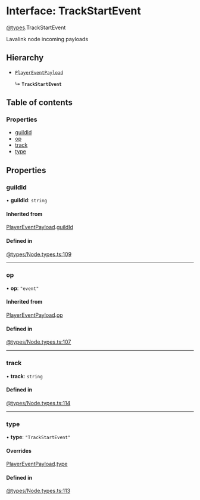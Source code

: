 # Interface: TrackStartEvent

[@types](../types.md).TrackStartEvent

Lavalink node incoming payloads

## Hierarchy

- [`PlayerEventPayload`](types.PlayerEventPayload.md)

  ↳ **`TrackStartEvent`**

## Table of contents

### Properties

- [guildId](types.TrackStartEvent.md#guildid)
- [op](types.TrackStartEvent.md#op)
- [track](types.TrackStartEvent.md#track)
- [type](types.TrackStartEvent.md#type)

## Properties

### guildId

• **guildId**: `string`

#### Inherited from

[PlayerEventPayload](types.PlayerEventPayload.md).[guildId](types.PlayerEventPayload.md#guildid)

#### Defined in

[@types/Node.types.ts:109](https://github.com/hmes98318/LavaShark/blob/cb14d9b/src/@types/Node.types.ts#L109)

___

### op

• **op**: ``"event"``

#### Inherited from

[PlayerEventPayload](types.PlayerEventPayload.md).[op](types.PlayerEventPayload.md#op)

#### Defined in

[@types/Node.types.ts:107](https://github.com/hmes98318/LavaShark/blob/cb14d9b/src/@types/Node.types.ts#L107)

___

### track

• **track**: `string`

#### Defined in

[@types/Node.types.ts:114](https://github.com/hmes98318/LavaShark/blob/cb14d9b/src/@types/Node.types.ts#L114)

___

### type

• **type**: ``"TrackStartEvent"``

#### Overrides

[PlayerEventPayload](types.PlayerEventPayload.md).[type](types.PlayerEventPayload.md#type)

#### Defined in

[@types/Node.types.ts:113](https://github.com/hmes98318/LavaShark/blob/cb14d9b/src/@types/Node.types.ts#L113)
